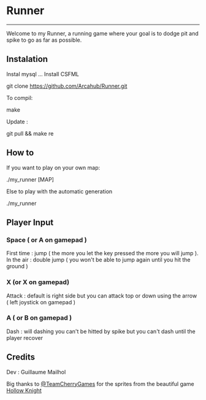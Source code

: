 # Runner

*****

Welcome to my Runner, a running game where your goal is to dodge pit and spike to go as far as possible.

## Instalation

Instal mysql ...
Install CSFML

  git clone https://github.com/Arcahub/Runner.git
  
To compil:
  
  make
  
Update :
 
  git pull && make re
  
## How to
 
If you want to play on your own map:
 
  ./my_runner [MAP]
  
Else to play with the automatic generation

  ./my_runner
  
## Player Input
 
### Space ( or A on gamepad )
 
First time : jump ( the more you let the key pressed the more you will jump ).
In the air : double jump ( you won't be able to jump again until you hit the ground )
  
### X (or X on gamepad)
 
Attack : default is right side but you can attack top or down using the arrow ( left joystick on gamepad )
 
### A ( or B on gamepad )
 
Dash : will dashing you can't be hitted by spike but you can't dash until the player recover
 
## Credits
 
Dev :
Guillaume Mailhol
 
Big thanks to [@TeamCherryGames](https://twitter.com/teamcherrygames?lang=fr) for the sprites from the beautiful game [Hollow Knight](https://store.steampowered.com/app/367520/Hollow_Knight/)
